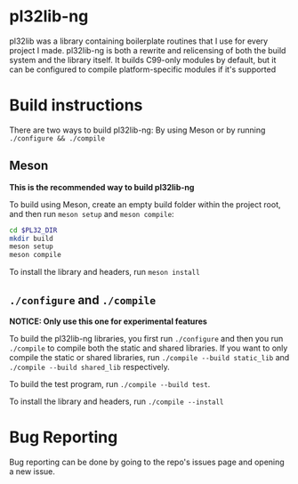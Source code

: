 # pl32lib-ng

pl32lib was a library containing boilerplate routines that I use for every
project I made. pl32lib-ng is both a rewrite and relicensing of both the build
system and the library itself. It builds C99-only modules by default, but it
can be configured to compile platform-specific modules if it's supported

# Build instructions

There are two ways to build pl32lib-ng: By using Meson or by running 
`./configure && ./compile`

## Meson

**This is the recommended way to build pl32lib-ng**

To build using Meson, create an empty build folder within the project root, and
then run `meson setup` and `meson compile`:
```sh
cd $PL32_DIR
mkdir build
meson setup
meson compile
```

To install the library and headers, run `meson install`

## `./configure` and `./compile`

**NOTICE: Only use this one for experimental features**

To build the pl32lib-ng libraries, you first run `./configure` and then you run
`./compile` to compile both the static and shared libraries. If you want to
only compile the static or shared libraries, run `./compile --build static_lib`
and `./compile --build shared_lib` respectively.

To build the test program, run `./compile --build test`.

To install the library and headers, run `./compile --install`

# Bug Reporting

Bug reporting can be done by going to the repo's issues page and opening a new
issue.
